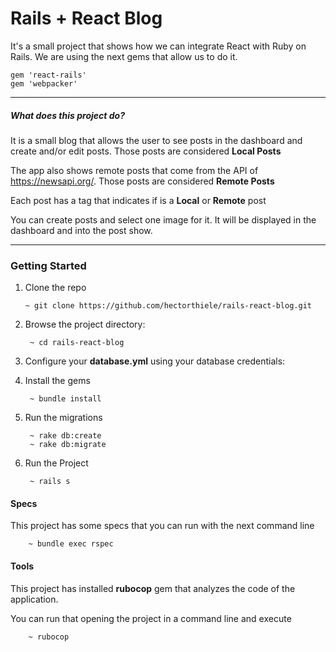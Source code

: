 # Rails + React Blog

It's a small project that shows how we can integrate React with Ruby on Rails.
We are using the next gems that allow us to do it.
    
    gem 'react-rails'
    gem 'webpacker'
    
-----
##### What does this project do?
It is a small blog that allows the user to see posts in the dashboard and create and/or edit posts. 
Those posts are considered **Local Posts**

The app also shows remote posts that come from the API of https://newsapi.org/.
Those posts are considered **Remote Posts**

Each post has a tag that indicates if is a **Local** or **Remote** post

You can create posts and select one image for it. It will be displayed in the dashboard and into the post show.

-----
### Getting Started

1. Clone the repo
 
       ~ git clone https://github.com/hectorthiele/rails-react-blog.git

2. Browse the project directory:

        ~ cd rails-react-blog
        
3. Configure your **database.yml** using your database credentials:

4. Install the gems

        ~ bundle install
        
5. Run the migrations

        ~ rake db:create
        ~ rake db:migrate

6. Run the Project

        ~ rails s
        
#### Specs

This project has some specs that you can run with the next command line

        ~ bundle exec rspec
        
#### Tools

This project has installed **rubocop** gem that analyzes the code of the application.

You can run that opening the project in a command line and execute

        ~ rubocop
        


        
        





